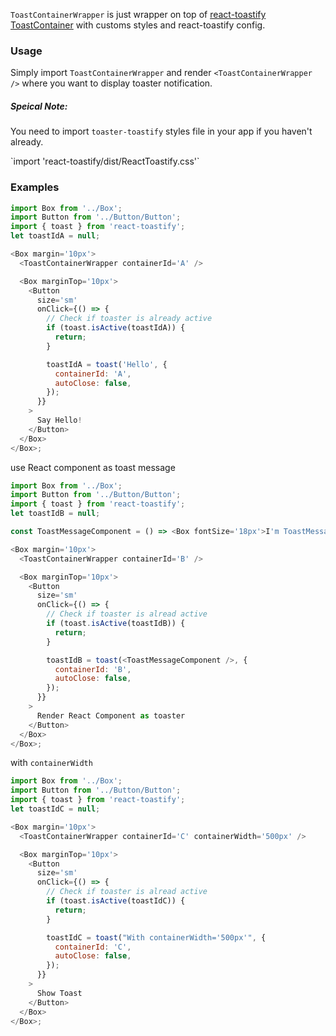 `ToastContainerWrapper` is just wrapper on top of [react-toastify ToastContainer](https://github.com/fkhadra/react-toastify#usage) with customs styles and react-toastify config.

### Usage

Simply import `ToastContainerWrapper` and render `<ToastContainerWrapper />` where you want to display toaster notification.

##### Speical Note:

You need to import `toaster-toastify` styles file in your app if you haven't already.

<p> `import 'react-toastify/dist/ReactToastify.css'` </p>

### Examples

```js
import Box from '../Box';
import Button from '../Button/Button';
import { toast } from 'react-toastify';
let toastIdA = null;

<Box margin='10px'>
  <ToastContainerWrapper containerId='A' />

  <Box marginTop='10px'>
    <Button
      size='sm'
      onClick={() => {
        // Check if toaster is already active
        if (toast.isActive(toastIdA)) {
          return;
        }

        toastIdA = toast('Hello', {
          containerId: 'A',
          autoClose: false,
        });
      }}
    >
      Say Hello!
    </Button>
  </Box>
</Box>;
```

use React component as toast message

```js
import Box from '../Box';
import Button from '../Button/Button';
import { toast } from 'react-toastify';
let toastIdB = null;

const ToastMessageComponent = () => <Box fontSize='18px'>I'm ToastMessageComponent</Box>;

<Box margin='10px'>
  <ToastContainerWrapper containerId='B' />

  <Box marginTop='10px'>
    <Button
      size='sm'
      onClick={() => {
        // Check if toaster is alread active
        if (toast.isActive(toastIdB)) {
          return;
        }

        toastIdB = toast(<ToastMessageComponent />, {
          containerId: 'B',
          autoClose: false,
        });
      }}
    >
      Render React Component as toaster
    </Button>
  </Box>
</Box>;
```

with `containerWidth`

```js
import Box from '../Box';
import Button from '../Button/Button';
import { toast } from 'react-toastify';
let toastIdC = null;

<Box margin='10px'>
  <ToastContainerWrapper containerId='C' containerWidth='500px' />

  <Box marginTop='10px'>
    <Button
      size='sm'
      onClick={() => {
        // Check if toaster is alread active
        if (toast.isActive(toastIdC)) {
          return;
        }

        toastIdC = toast("With containerWidth='500px'", {
          containerId: 'C',
          autoClose: false,
        });
      }}
    >
      Show Toast
    </Button>
  </Box>
</Box>;
```
